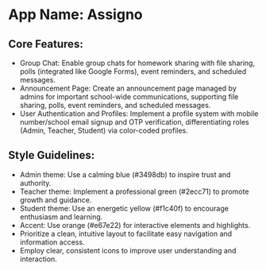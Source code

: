 # **App Name**: Assigno

## Core Features:

- Group Chat: Enable group chats for homework sharing with file sharing, polls (integrated like Google Forms), event reminders, and scheduled messages.
- Announcement Page: Create an announcement page managed by admins for important school-wide communications, supporting file sharing, polls, event reminders, and scheduled messages.
- User Authentication and Profiles: Implement a profile system with mobile number/school email signup and OTP verification, differentiating roles (Admin, Teacher, Student) via color-coded profiles.

## Style Guidelines:

- Admin theme: Use a calming blue (#3498db) to inspire trust and authority.
- Teacher theme: Implement a professional green (#2ecc71) to promote growth and guidance.
- Student theme: Use an energetic yellow (#f1c40f) to encourage enthusiasm and learning.
- Accent: Use orange (#e67e22) for interactive elements and highlights.
- Prioritize a clean, intuitive layout to facilitate easy navigation and information access.
- Employ clear, consistent icons to improve user understanding and interaction.